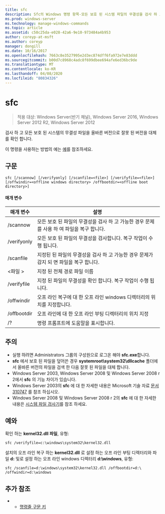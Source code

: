 ```yaml
---
title: sfc
description: Sfc의 Windows 명령 항목-모든 보호 된 시스템 파일의 무결성을 검사 하 고 확인 하 고 잘못 된 버전을 올바른 버전으로 바꿉니다.
ms.prod: windows-server
ms.technology: manage-windows-commands
ms.topic: article
ms.assetid: c58c25da-e028-42a6-9e10-973484a4b953
author: coreyp-at-msft
ms.author: coreyp
manager: dongill
ms.date: 10/16/2017
ms.openlocfilehash: 7663c8e3527995e2d3ec874dff6fa972e7e83ddd
ms.sourcegitcommit: b00d7c8968c4adc8f699dbee694afe6ed36bc9de
ms.translationtype: MT
ms.contentlocale: ko-KR
ms.lasthandoff: 04/08/2020
ms.locfileid: "80834326"
---
```

# <a name="sfc"></a>sfc

>적용 대상: Windows Server(반기 채널), Windows Server 2016, Windows Server 2012 R2, Windows Server 2012

검사 하 고 모든 보호 된 시스템의 무결성 파일을 올바른 버전으로 잘못 된 버전을 대체를 확인 합니다.

이 명령을 사용하는 방법의 예는 [예](#BKMK_examples)를 참조하세요.

## <a name="syntax"></a>구문
```
sfc [/scannow] [/verifyonly] [/scanfile=<file>] [/verifyfile=<file>] [/offwindir=<offline windows directory> /offbootdir=<offline boot directory>]
```

#### <a name="parameters"></a>매개 변수
|매개 변수|설명|
|-------|--------|
|/scannow|모든 보호 된 파일의 무결성을 검사 하 고 가능한 경우 문제를 사용 하 여 파일을 복구 합니다.|
|/verifyonly|모든 보호 된 파일의 무결성을 검사합니다. 복구 작업이 수행 됩니다.|
|/scanfile|지정된 된 파일의 무결성을 검사 하 고 가능한 경우 문제가 감지 되 면 파일을 복구 합니다.|
|\<파일 >|지정 된 전체 경로 파일 이름|
|/verifyfile|지정 된 파일의 무결성을 확인 합니다. 복구 작업이 수행 됩니다.|
|/offwindir|오프 라인 복구에 대 한 오프 라인 windows 디렉터리의 위치를 지정합니다.|
|/offbootdir|오프 라인에 대 한 오프 라인 부팅 디렉터리의 위치 지정|
|/?|명령 프롬프트에 도움말을 표시합니다.|

## <a name="remarks"></a>주의
-   실행 하려면 Administrators 그룹의 구성원으로 로그온 해야 **sfc.exe**합니다.
-   **sfc** 에서 보호 된 파일을 덮어쓴 경우 **systemroot\system32\dllcache** 폴더에서 올바른 버전의 파일을 검색 한 다음 잘못 된 파일을 대체 합니다.
-   Windows Server 2003, Windows Server 2008 및 Windows Server 2008 r 2에서 **sfc** 의 기능 차이가 있습니다.
-   Windows Server 2003의 **sfc** 에 대 한 자세한 내용은 Microsoft 기술 자료 [문서 310747](https://go.microsoft.com/fwlink/?LinkId=227069) 를 참조 하십시오.
-   Windows Server 2008 및 Windows Server 2008 r 2의 **sfc** 에 대 한 자세한 내용은 [시스템 파일 검사기](https://go.microsoft.com/fwlink/?LinkId=227071)를 참조 하세요.

## <a name="examples"></a><a name=BKMK_examples></a>예와
확인 하는 **kernel32.dll 파일**, 유형:
```
sfc /verifyfile=c:\windows\system32\kernel32.dll
```
설치의 오프 라인 복구 하는 **kernel32.dll** 로 설정 하는 오프 라인 부팅 디렉터리와 파일 **d:** 및로 설정 하는 오프 라인 windows 디렉터리 **d:\windows**, 유형:
```
sfc /scanfile=d:\windows\system32\kernel32.dll /offbootdir=d:\ /offwindir=d:\windows
```

## <a name="additional-references"></a>추가 참조
-   - [명령줄 구문 키](command-line-syntax-key.md)

